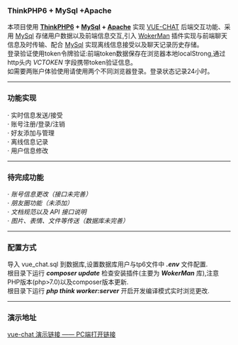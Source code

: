### ThinkPHP6 + MySql +Apache

本项目使用 **[ThinkPHP6](https://www.thinkphp.cn/) + [MySql](https://www.mysql.com/) + [Apache](https://apache.org/)** 实现 [VUE-CHAT](https://github.com/bailuoshu/vue-chat-VUE-) 后端交互功能、采用 [MySql](https://www.mysql.com/) 存储用户数据以及前端信息交互,引入 [WokerMan](https://www.workerman.net/) 插件实现与前端聊天信息及时传输、配合 [MySql](https://www.mysql.com/) 实现离线信息接受以及聊天记录历史存储。<br/>
登录验证使用token令牌验证:前端token数据保存在浏览器本地localStrong,通过http头内 *VCTOKEN* 字段携带token验证信息。<br/>
如需要两账户体验使用请使用两个不同浏览器登录。登录状态记录24小时。
<hr/>

### 功能实现

· 实时信息发送/接受<br/>
· 账号注册/登录/注销<br/>
· 好友添加与管理<br/>
· 离线信息记录<br/>
· 用户信息修改<br/>

<hr/>

### 待完成功能

· *账号信息更改（接口未完善）*<br/>
· *朋友圈功能（未添加）*<br/>
· *文档规范以及 API 接口说明* <br/>
· *图片、表情、文件等传送（数据库未完善）*<br/>

<hr/>

### 配置方式

导入 vue_chat.sql 到数据库,设置数据库用户与tp6文件中 ***.env*** 文件配置.<br/>
根目录下运行 ***composer update***  检查安装插件(主要为 ***WokerMan*** 库),注意PHP版本(php>7.0)以及composer版本更新.<br/>
根目录下运行 ***php think worker:server***  开启开发编译模式实时浏览更改.

<hr/>

### 演示地址

[vue-chat 演示链接 —— PC端打开链接](http://vue-chat.luoshu.ltd/)
 